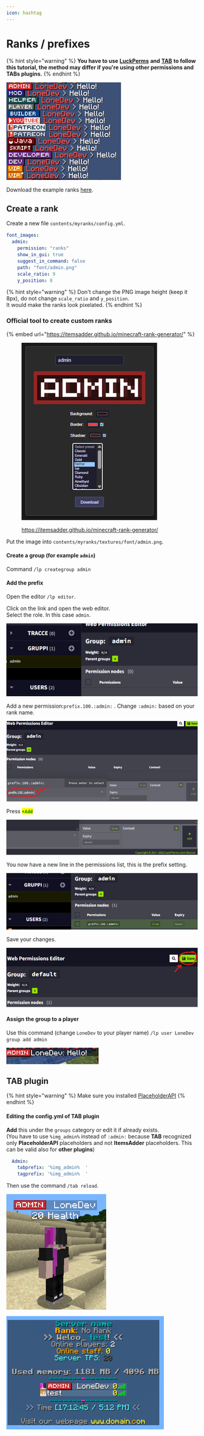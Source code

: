 ```yaml
---
icon: hashtag
---
```


# Ranks / prefixes

{% hint style="warning" %}
**You have to use** [**LuckPerms**](https://www.spigotmc.org/resources/luckperms.28140/) **and** [**TAB**](https://www.spigotmc.org/resources/tab-1-5-1-21-4.57806/) **to follow this tutorial, the method may differ if you're using other permissions and TABs plugins.**
{% endhint %}

![](<../../.gitbook/assets/image (27) (1) (1) (1) (1) (1) (1) (1) (1) (1) (1) (1) (1) (1).png>)

Download the example ranks [here](https://www.spigotmc.org/resources/ranks-betterranks-with-custom-textures-for-itemsadder.84852/).

## Create a rank

Create a new file `contents/myranks/config.yml`.

```yaml
font_images:  
  admin:
    permission: "ranks"
    show_in_gui: true
    suggest_in_command: false
    path: "font/admin.png"
    scale_ratio: 9
    y_position: 8
```

{% hint style="warning" %}
Don't change the PNG image height (keep it 8px), do not change `scale_ratio` and `y_position`.\
It would make the ranks look pixelated.
{% endhint %}

### Official tool to create custom ranks

{% embed url="https://itemsadder.github.io/minecraft-rank-generator/" %}

<figure><img src="../../.gitbook/assets/image (1).png" alt=""><figcaption><p><a href="https://itemsadder.github.io/minecraft-rank-generator/">https://itemsadder.github.io/minecraft-rank-generator/</a></p></figcaption></figure>

Put the image into `contents/myranks/textures/font/admin.png`.

#### Create a group (for example `admin`)

Command `/lp creategroup admin`

#### Add the prefix

Open the editor `/lp editor`.

Click on the link and open the web editor.\
Select the role. In this case `admin`.

![](<../../.gitbook/assets/image (67).png>)

Add a new permission:`prefix.100.:admin:` . Change `:admin:` based on your rank name.

![](<../../.gitbook/assets/image (187).png>)

Press <mark style="color:green;">**`+Add`**</mark>

![](<../../.gitbook/assets/image (165).png>)

You now have a new line in the permissions list, this is the prefix setting.

![](<../../.gitbook/assets/image (105).png>)

Save your changes.

![](<../../.gitbook/assets/image (202).png>)

#### Assign the group to a player

Use this command (change `LoneDev` to your player name) `/lp user LoneDev group add admin`

![](<../../.gitbook/assets/immagine (30).png>)

## TAB plugin

{% hint style="warning" %}
Make sure you installed [PlaceholderAPI](broken-reference/)
{% endhint %}

#### Editing the config.yml of TAB plugin

**Add** this under the `groups` category or edit it if already exists.\
(You have to use `%img_admin%` instead of `:admin:` because **TAB** recognized only **PlaceholderAPI** placeholders and not **ItemsAdder** placeholders. This can be valid also for **other plugins**)

```yaml
  Admin:
    tabprefix: '%img_admin%  '
    tagprefix: '%img_admin%  '
```

Then use the command `/tab reload`.

![](<../../.gitbook/assets/immagine (40).png>)

![](<../../.gitbook/assets/immagine (98).png>)
